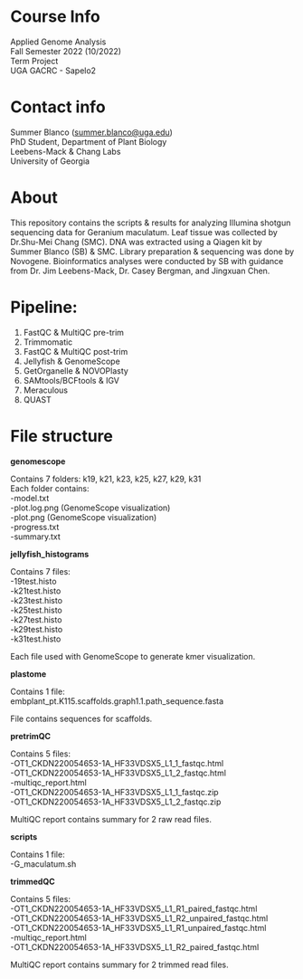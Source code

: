 # Course Info
Applied Genome Analysis  
Fall Semester 2022 (10/2022)  
Term Project  
UGA GACRC - Sapelo2 

# Contact info
Summer Blanco (summer.blanco@uga.edu)  
PhD Student, Department of Plant Biology  
Leebens-Mack & Chang Labs  
University of Georgia  

# About
This repository contains the scripts & results for analyzing Illumina shotgun sequencing data for Geranium maculatum. Leaf tissue was collected by Dr.Shu-Mei Chang (SMC). DNA was extracted using a Qiagen kit by Summer Blanco (SB) & SMC. Library preparation & sequencing was done by Novogene. Bioinformatics analyses were conducted by SB with guidance from Dr. Jim Leebens-Mack, Dr. Casey Bergman, and Jingxuan Chen.

# Pipeline:
1) FastQC & MultiQC pre-trim
2) Trimmomatic
3) FastQC & MultiQC post-trim
4) Jellyfish & GenomeScope
5) GetOrganelle & NOVOPlasty
6) SAMtools/BCFtools & IGV
7) Meraculous
8) QUAST

# File structure
**genomescope**

Contains 7 folders: k19,	k21, k23, k25, k27, k29, k31  
Each folder contains:  
-model.txt  
-plot.log.png (GenomeScope visualization)  
-plot.png (GenomeScope visualization)  
-progress.txt  
-summary.txt  

**jellyfish_histograms**  

Contains 7 files:  
-19test.histo  
-k21test.histo  
-k23test.histo  
-k25test.histo  
-k27test.histo  
-k29test.histo  
-k31test.histo  

Each file used with GenomeScope to generate kmer visualization.

**plastome** 

Contains 1 file:  
embplant_pt.K115.scaffolds.graph1.1.path_sequence.fasta

File contains sequences for scaffolds.

**pretrimQC**

Contains 5 files:  
-OT1_CKDN220054653-1A_HF33VDSX5_L1_1_fastqc.html  
-OT1_CKDN220054653-1A_HF33VDSX5_L1_2_fastqc.html  
-multiqc_report.html  
-OT1_CKDN220054653-1A_HF33VDSX5_L1_1_fastqc.zip  
-OT1_CKDN220054653-1A_HF33VDSX5_L1_2_fastqc.zip  

MultiQC report contains summary for 2 raw read files.

**scripts**

Contains 1 file:  
-G_maculatum.sh

**trimmedQC**  

Contains 5 files:  
-OT1_CKDN220054653-1A_HF33VDSX5_L1_R1_paired_fastqc.html  
-OT1_CKDN220054653-1A_HF33VDSX5_L1_R2_unpaired_fastqc.html  
-OT1_CKDN220054653-1A_HF33VDSX5_L1_R1_unpaired_fastqc.html  
-multiqc_report.html  
-OT1_CKDN220054653-1A_HF33VDSX5_L1_R2_paired_fastqc.html  

MultiQC report contains summary for 2 trimmed read files. 
